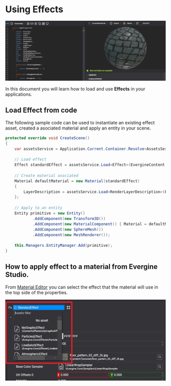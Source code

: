 # Using Effects

![Materials header](images/effects.jpg)

In this document you will learn how to load and use **Effects** in your applications.

## Load Effect from code
The following sample code can be used to instantiate an existing effect asset, created a asociated material and apply an entity in your scene.
```c#
protected override void CreateScene()
{
    var assetsService = Application.Current.Container.Resolve<AssetsService>();

    // Load effect
    Effect standardEffect = assetsService.Load<Effect>(EvergineContent.Effects.StandardEffect);

    // Create material asociated			
    Material defaultMaterial = new Material(standardEffect)
    {
        LayerDescription = assetsService.Load<RenderLayerDescription>(EvergineContent.RenderLayers.Opaque),
    };

    // Apply to an entity
    Entity primitive = new Entity()
            .AddComponent(new Transform3D())
            .AddComponent(new MaterialComponent() { Material = defaultMaterial })
            .AddComponent(new SphereMesh())
            .AddComponent(new MeshRenderer());

    this.Managers.EntityManager.Add(primitive);
}
```

## How to apply effect to a material from Evergine Studio.

From [Material Editor](../materials/material_editor.md) you can select the effect that the material will use in the top side of the properties.

![Material Editor](images/ApplyEffect.jpg)